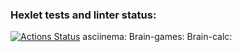 ### Hexlet tests and linter status:
[![Actions Status](https://github.com/IAmBruhmann/frontend-project-44/actions/workflows/hexlet-check.yml/badge.svg)](https://github.com/IAmBruhmann/frontend-project-44/actions)
asciinema:
    Brain-games:
    Brain-calc:
    